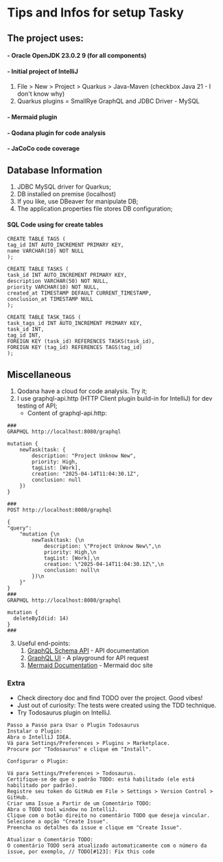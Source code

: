 # Tips and Infos for setup Tasky 

## The project uses:
   
#### - Oracle OpenJDK 23.0.2 9 (for all components)
#### - Initial project of IntelliJ 
1. File > New > Project > Quarkus > Java-Maven (checkbox Java 21 - I don't know why)
2. Quarkus plugins = SmallRye GraphQL and JDBC Driver - MySQL

#### - Mermaid plugin
#### - Qodana plugin for code analysis
#### - JaCoCo code coverage

## Database Information
1. JDBC MySQL driver for Quarkus;
2. DB installed on premise (localhost)
3. If you like, use DBeaver for manipulate DB;
4. The application.properties file stores DB configuration;
#### SQL Code using for create tables
```tsql
CREATE TABLE TAGS (
tag_id INT AUTO_INCREMENT PRIMARY KEY,
name VARCHAR(10) NOT NULL
);

CREATE TABLE TASKS (
task_id INT AUTO_INCREMENT PRIMARY KEY,
description VARCHAR(50) NOT NULL,
priority VARCHAR(10) NOT NULL,
created_at TIMESTAMP DEFAULT CURRENT_TIMESTAMP,
conclusion_at TIMESTAMP NULL
);

CREATE TABLE TASK_TAGS (
task_tags_id INT AUTO_INCREMENT PRIMARY KEY,
task_id INT,
tag_id INT,
FOREIGN KEY (task_id) REFERENCES TASKS(task_id),
FOREIGN KEY (tag_id) REFERENCES TAGS(tag_id)
);
```
## Miscellaneous
1. Qodana have a cloud for code analysis. Try it;
2. I use graphql-api.http (HTTP Client plugin build-in for IntelliJ) for dev testing of API;
   - Content of graphql-api.http:
```http request
###
GRAPHQL http://localhost:8080/graphql

mutation {
    newTask(task: {
        description: "Project Unknow New",
        priority: High,
        tagList: [Work],
        creation: "2025-04-14T11:04:30.1Z",
        conclusion: null
    })
}

###
POST http://localhost:8080/graphql

{
"query":
    "mutation {\n
        newTask(task: {\n
            description: \"Project Unknow New\",\n
            priority: High,\n
            tagList: [Work],\n
            creation: \"2025-04-14T11:04:30.1Z\",\n
            conclusion: null\n
        })\n
    }"
}
###
GRAPHQL http://localhost:8080/graphql

mutation {
  deleteById(id: 14)
}
###
```
3. Useful end-points:
   1. [GraphQL Schema API](http://localhost:8080/graphql/schema.graphql) - API documentation 
   2. [GraphQL UI](http://localhost:8080/q/graphql-ui/) - A playground for API request
   3. [Mermaid Documentation](https://mermaid.js.org/intro/) - Mermaid doc site 
### Extra
+ Check directory doc and find TODO over the project. Good vibes!
+ Just out of curiosity: The tests were created using the TDD technique.
+ Try Todosaurus plugin on IntelliJ.
```
Passo a Passo para Usar o Plugin Todosaurus
Instalar o Plugin:
Abra o IntelliJ IDEA.
Vá para Settings/Preferences > Plugins > Marketplace.
Procure por "Todosaurus" e clique em "Install".

Configurar o Plugin:

Vá para Settings/Preferences > Todosaurus.
Certifique-se de que o padrão TODO: está habilitado (ele está habilitado por padrão).
Registre seu token do GitHub em File > Settings > Version Control > GitHub.
Criar uma Issue a Partir de um Comentário TODO:
Abra o TODO tool window no IntelliJ.
Clique com o botão direito no comentário TODO que deseja vincular.
Selecione a opção "Create Issue".
Preencha os detalhes da issue e clique em "Create Issue".

Atualizar o Comentário TODO:
O comentário TODO será atualizado automaticamente com o número da issue, por exemplo, // TODO[#123]: Fix this code
```
